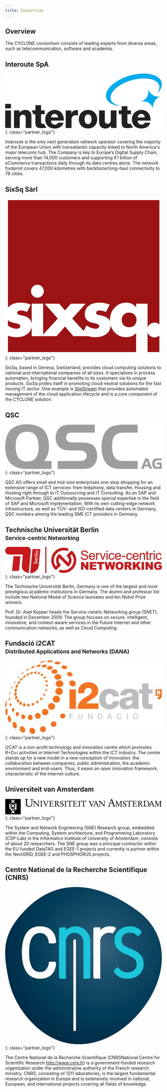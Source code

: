 ```yaml
---
title: Consortium
---
```

## Overview

The CYCLONE consortium consists of leading experts from diverse areas, such as telecommunication, software and academia.

## Interoute SpA

[![Interoute Logo](/assets/images/logo_interoute.jpg)](http://www.interoute.com)
{: class="partner_logo"}

Interoute is the only next generation network operator covering the majority of the European Union with transatlantic capacity linked to North America's major telecoms hub. The Company is key to Europe’s Digital Supply Chain, serving more than 14,000 customers and supporting €1 billion of eCommerce transactions daily through its data centres alone. The network footprint covers 47,000 kilometres with backbone/long-haul connectivity to 78 cities.

## SixSq Sàrl

[![SixSq Logo](/assets/images/logo_sixsq.jpg)](http://sixsq.com)
{: class="partner_logo"}

SixSq, based in Geneva, Switzerland, provides cloud computing
solutions to national and international companies of all sizes. It
specialises in process automation, bringing financial benefits to its
customers via its unique products.  SixSq prides itself in promoting
cloud neutral solutions for the fast moving IT sector.  One example is
[SlipStream](http://sixsq.com/products/slipstream.html) that provides
automated management of the cloud application lifecycle and is a core
component of the CYCLONE solution.

## QSC

[![QSC Logo](/assets/images/logo_qsc.jpg)](http://www.qsc.de)
{: class="partner_logo"}

QSC AG offers small and mid-size enterprises one-stop shopping for an
extensive range of ICT services: from telephony, data transfer,
Housing and Hosting right through to IT Outsourcing and IT
Consulting. As an SAP and Microsoft Partner, QSC additionally
possesses special expertise in the field of SAP and Microsoft
implementation. With its own cutting-edge network infrastructure, as
well as TÜV- and ISO-certified data centers in Germany, QSC numbers
among the leading SME ICT providers in Germany.

## Technische Universität Berlin <br/><small>Service-centric Networking</small>

[![TUB Logo](/assets/images/logo_tub_snet.jpg)](http://www.snet.tu-berlin.de)
{: class="partner_logo"}

The Technische Universität Berlin, Germany is one of the largest and most
prestigious academic institutions in Germany. The alumni and professor list
include two National Medal of Science laureates and ten Nobel Prize winners.

Prof. Dr. Axel Küpper heads the Service-centric Networking group (SNET), founded
in December 2009. The group focuses on secure, intelligent, innovative, and
context-aware services in the Future Internet and other communication networks,
as well as Cloud Computing.

## Fundació i2CAT <br/><small>Distributed Applications and Networks (DANA)</small>

[![I2CAT Logo](/assets/images/logo_i2cat.jpg)](http://www.i2cat.net/en)
{: class="partner_logo"}

i2CAT is a non-profit technology and innovation centre which promotes R+D+i activities in Internet Technologies within the ICT industry. The centre stands up for a new model in a new conception of innovation: the collaboration between companies, public administration, the academic environment and  end-users. Thus, it eases an open innovation framework, characteristic of the Internet culture.

## Universiteit van Amsterdam

[![UVA Logo](/assets/images/logo_uva.jpg)](http://www.uva.nl/en/home)
{: class="partner_logo"}

The System and Network Engineering (SNE) Research group, embedded within the Computing, System architecture, and Programming Laboratory (CSP-Lab) in the Informatics Institute of University of Amsterdam, consists of about 20 researchers. The SNE group was a principal contractor within the EU funded DataTAG and EGEE-1 projects and currently is partner within the NextGRID, EGEE-2 and PHOSPHORUS projects.

## Centre National de la Recherche Scientifique (CNRS)

[![CNRS Logo](/assets/images/logo_cnrs.jpg)](http://www.uva.nl/en/home)
{: class="partner_logo"}

The Centre National de la Recherche Scientifique (CNRSNational Centre for Scientific Research http://www.cnrs.fr) is a government-funded research organization under the administrative authority of the French research ministry.  CNRS, consisting of 1211 laboratories, is the largest fundamental research organization in Europe and is extensively involved in national, European, and international projects covering all fields of knowledge.